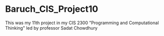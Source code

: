 # Baruch_CIS_Project10
This was my 11th project in my CIS 2300 "Programming and Computational Thinking" led by professor Sadat Chowdhury
